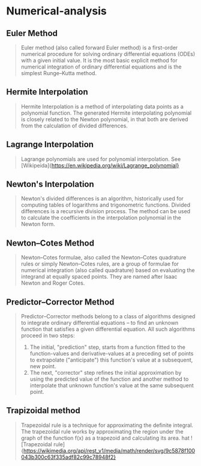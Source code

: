 # Numerical-analysis
## Euler Method
> Euler method (also called forward Euler method) is a first-order numerical procedure for solving ordinary differential equations (ODEs) with a given initial value. It is the most basic explicit method for numerical integration of ordinary differential equations and is the simplest Runge–Kutta method.
## Hermite Interpolation
> Hermite Interpolation is a method of interpolating data points as a polynomial function. The generated Hermite interpolating polynomial is closely related to the Newton polynomial, in that both are derived from the calculation of divided differences.
## Lagrange Interpolation
> Lagrange polynomials are used for polynomial interpolation. See [Wikipeida]{https://en.wikipedia.org/wiki/Lagrange_polynomial}
## Newton's Interpolation
> Newton's divided differences is an algorithm, historically used for computing tables of logarithms and trigonometric functions. Divided differences is a recursive division process. The method can be used to calculate the coefficients in the interpolation polynomial in the Newton form.
## Newton–Cotes Method
> Newton–Cotes formulae, also called the Newton–Cotes quadrature rules or simply Newton–Cotes rules, are a group of formulae for numerical integration (also called quadrature) based on evaluating the integrand at equally spaced points. They are named after Isaac Newton and Roger Cotes.
## Predictor–Corrector Method
> Predictor–Corrector methods belong to a class of algorithms designed to integrate ordinary differential equations – to find an unknown function that satisfies a given differential equation. All such algorithms proceed in two steps:
> 1. The initial, "prediction" step, starts from a function fitted to the function-values and derivative-values at a preceding set of points to extrapolate ("anticipate") this function's value at a subsequent, new point.
> 2. The next, "corrector" step refines the initial approximation by using the predicted value of the function and another method to interpolate that unknown function's value at the same subsequent point.
## Trapizoidal method
> Trapezoidal rule is a technique for approximating the definite integral. The trapezoidal rule works by approximating the region under the graph of the function f(x) as a trapezoid and calculating its area. hat
![Trapezoidal rule]{https://wikimedia.org/api/rest_v1/media/math/render/svg/9c5878f100043b300c63f335adf82c99c78948f2}

